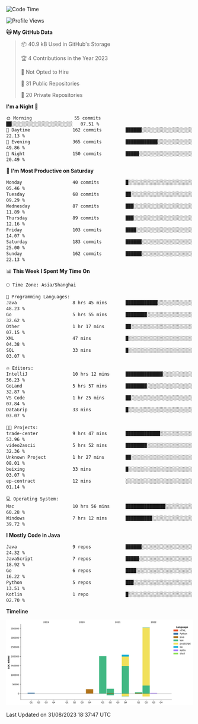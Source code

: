 <!--START_SECTION:waka-->
![Code Time](http://img.shields.io/badge/Code%20Time-2%2C036%20hrs%2029%20mins-blue)

![Profile Views](http://img.shields.io/badge/Profile%20Views-0-blue)

**🐱 My GitHub Data** 

> 📦 40.9 kB Used in GitHub's Storage 
 > 
> 🏆 4 Contributions in the Year 2023
 > 
> 🚫 Not Opted to Hire
 > 
> 📜 31 Public Repositories 
 > 
> 🔑 20 Private Repositories 
 > 
**I'm a Night 🦉** 

```text
🌞 Morning                55 commits          ██░░░░░░░░░░░░░░░░░░░░░░░   07.51 % 
🌆 Daytime                162 commits         ██████░░░░░░░░░░░░░░░░░░░   22.13 % 
🌃 Evening                365 commits         ████████████░░░░░░░░░░░░░   49.86 % 
🌙 Night                  150 commits         █████░░░░░░░░░░░░░░░░░░░░   20.49 % 
```
📅 **I'm Most Productive on Saturday** 

```text
Monday                   40 commits          █░░░░░░░░░░░░░░░░░░░░░░░░   05.46 % 
Tuesday                  68 commits          ██░░░░░░░░░░░░░░░░░░░░░░░   09.29 % 
Wednesday                87 commits          ███░░░░░░░░░░░░░░░░░░░░░░   11.89 % 
Thursday                 89 commits          ███░░░░░░░░░░░░░░░░░░░░░░   12.16 % 
Friday                   103 commits         ████░░░░░░░░░░░░░░░░░░░░░   14.07 % 
Saturday                 183 commits         ██████░░░░░░░░░░░░░░░░░░░   25.00 % 
Sunday                   162 commits         ██████░░░░░░░░░░░░░░░░░░░   22.13 % 
```


📊 **This Week I Spent My Time On** 

```text
🕑︎ Time Zone: Asia/Shanghai

💬 Programming Languages: 
Java                     8 hrs 45 mins       ████████████░░░░░░░░░░░░░   48.23 % 
Go                       5 hrs 55 mins       ████████░░░░░░░░░░░░░░░░░   32.62 % 
Other                    1 hr 17 mins        ██░░░░░░░░░░░░░░░░░░░░░░░   07.15 % 
XML                      47 mins             █░░░░░░░░░░░░░░░░░░░░░░░░   04.38 % 
SQL                      33 mins             █░░░░░░░░░░░░░░░░░░░░░░░░   03.07 % 

🔥 Editors: 
IntelliJ                 10 hrs 12 mins      ██████████████░░░░░░░░░░░   56.23 % 
GoLand                   5 hrs 57 mins       ████████░░░░░░░░░░░░░░░░░   32.87 % 
VS Code                  1 hr 25 mins        ██░░░░░░░░░░░░░░░░░░░░░░░   07.84 % 
DataGrip                 33 mins             █░░░░░░░░░░░░░░░░░░░░░░░░   03.07 % 

🐱‍💻 Projects: 
trade-center             9 hrs 47 mins       █████████████░░░░░░░░░░░░   53.96 % 
video2ascii              5 hrs 52 mins       ████████░░░░░░░░░░░░░░░░░   32.36 % 
Unknown Project          1 hr 27 mins        ██░░░░░░░░░░░░░░░░░░░░░░░   08.01 % 
beixing                  33 mins             █░░░░░░░░░░░░░░░░░░░░░░░░   03.07 % 
ep-contract              12 mins             ░░░░░░░░░░░░░░░░░░░░░░░░░   01.14 % 

💻 Operating System: 
Mac                      10 hrs 56 mins      ███████████████░░░░░░░░░░   60.28 % 
Windows                  7 hrs 12 mins       ██████████░░░░░░░░░░░░░░░   39.72 % 
```

**I Mostly Code in Java** 

```text
Java                     9 repos             ██████░░░░░░░░░░░░░░░░░░░   24.32 % 
JavaScript               7 repos             █████░░░░░░░░░░░░░░░░░░░░   18.92 % 
Go                       6 repos             ████░░░░░░░░░░░░░░░░░░░░░   16.22 % 
Python                   5 repos             ███░░░░░░░░░░░░░░░░░░░░░░   13.51 % 
Kotlin                   1 repo              █░░░░░░░░░░░░░░░░░░░░░░░░   02.70 % 
```



**Timeline**

![Lines of Code chart](https://raw.githubusercontent.com/youtiaoguagua/youtiaoguagua/master/assets/bar_graph.png)


 Last Updated on 31/08/2023 18:37:47 UTC
<!--END_SECTION:waka-->